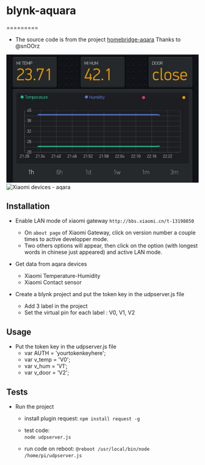 # blynk-aquara
=========

- The source code is from the project [homebridge-aqara](https://github.com/snOOrz/homebridge-aqara)
  Thanks to @snOOrz

![Blynk project](https://raw.githubusercontent.com/rockmanqh/blynk-aquara/master/blynk-aqara.png)
![Xiaomi devices - aqara](http://xiaomi-mi.com/uploads/CatalogueImage/fgfg%20(1)_13743_1435134515.jpg)

## Installation
- Enable LAN mode of xiaomi gateway ```http://bbs.xiaomi.cn/t-13198850```
  + On `about page` of Xiaomi Gateway, click on version number a couple times to active developper mode.
  + Two others options will appear, then click on the option (with longest words in chinese just appeared) and active LAN mode.

- Get data from aqara devices 
  + Xiaomi Temperature-Humidity
  + Xiaomi Contact sensor

- Create a blynk project and put the token key in the udpserver.js file
  + Add 3 label in the project
  + Set the virtual pin for each label : V0, V1, V2

## Usage                                
- Put the token key in the udpserver.js file
  + var AUTH = 'yourtokenkeyhere';
  + var v_temp = 'V0';
  + var v_hum = 'V1';
  + var v_door = 'V2';

## Tests
- Run the project
  + install plugin request:
  ```npm install request -g```
 
  + test code:  
    ```node udpserver.js```
 
  + run code on reboot:
    ```@reboot /usr/local/bin/node /home/pi/udpserver.js```
